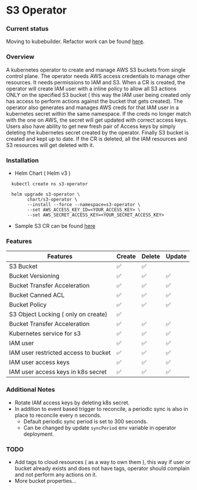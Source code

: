 # S3 Operator

### Current status
Moving to kubebuilder. Refactor work can be found [here](https://github.com/agill17/s3-operator/tree/master).

### Overview
A kubernetes operator to create and manage AWS S3 buckets from single control plane. The operator needs AWS access credentials
to manage other resources. It needs permissions to IAM and S3. When a CR is created, the operator will create IAM user
with a inline policy to allow all S3 actions ONLY on the specified S3 bucket ( this way the IAM user being created only has 
access to perform actions against the bucket that gets created). The operator also generates and manages AWS creds for that 
IAM user in a kubernetes secret within the same namespace. If the creds no longer match with the one on AWS, the secret will
get updated with correct access keys. Users also have ability to get new fresh pair of Access keys by simply deleting
the kubernetes secret created by the operator. Finally S3 bucket is created and kept up to date. If the CR is deleted, all 
the IAM resources and S3 resources will get deleted with it.

### Installation
-  Helm Chart ( Helm v3 )
```
  kubectl create ns s3-operator
```
```
  helm upgrade s3-operator \
        chart/s3-operator \
        --install --force --namespace=s3-operator \
        --set AWS_ACCESS_KEY_ID=<YOUR_ACCESS_KEY> \
        --set AWS_SECRET_ACCESS_KEY=<YOUR_SECRET_ACCESS_KEY>
```
- Sample S3 CR can be found [here](https://github.com/agill17/s3-operator/blob/master/deploy/crds/agill.apps_v1alpha1_s3_cr.yaml)

### Features
|Features                               | Create | Delete   | Update |
|---------------------------------------|--------|----------|--------|
| S3 Bucket                             | ✅     | ✅     |       |
| Bucket Versioning                     | ✅     | ✅     | ✅    |
| Bucket Transfer Acceleration          | ✅     | ✅     | ✅    |
| Bucket Canned ACL                     | ✅     | ✅     | ✅    |
| Bucket Policy                         | ✅     | ✅     | ✅    |
| S3 Object Locking ( only on create)   | ✅     |        |        |
| Bucket Transfer Acceleration          | ✅     | ✅     | ✅    |
| Kubernetes service for s3             | ✅     | ✅     | ✅    |
| IAM user                              | ✅     | ✅     | ✅    |
| IAM user restricted access to bucket  | ✅     | ✅     | ✅    |
| IAM user access keys                  | ✅     | ✅     | ✅    |
| IAM user access keys in k8s secret    | ✅     | ✅     | ✅    |







### Additional Notes
- Rotate IAM access keys by deleting k8s secret.
- In addition to event based trigger to reconcile, a periodic sync is also in place to reconcile every n seconds.
    - Default periodic sync period is set to 300 seconds.
    - Can be changed by update `syncPeriod` env variable in operator deployment.

### TODO
- Add tags to cloud resources ( as a way to own them ), this way if user or bucket already exists and does not have tags, operator should complain and not perform any actions on it.
- More bucket properties...
